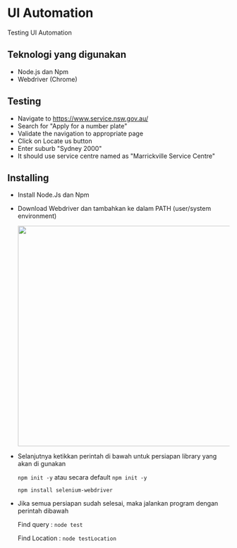 # UI Automation

Testing UI Automation


## Teknologi yang digunakan

- Node.js dan Npm
- Webdriver (Chrome)




## Testing

- Navigate to https://www.service.nsw.gov.au/ 
- Search for "Apply for a number plate" 
- Validate the navigation to appropriate page 
- Click on Locate us button 
- Enter suburb "Sydney 2000" 
- It should use service centre named as "Marrickville Service Centre" 



## Installing

- Install Node.Js dan Npm

- Download Webdriver dan tambahkan ke dalam PATH (user/system environment)

  <img src="https://user-images.githubusercontent.com/74690318/139520460-1ba4e6eb-1697-48b2-8bc8-c45ff1df8ada.png" width="500">

- Selanjutnya ketikkan perintah di bawah untuk persiapan library yang akan di gunakan
  
  `npm init -y` atau secara default `npm init -y`
  
  `npm install selenium-webdriver`

- Jika semua persiapan sudah selesai, maka jalankan program dengan perintah dibawah

  Find query : `node test`

  Find Location : `node testLocation`

